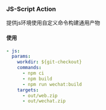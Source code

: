 ### JS-Script Action

提供js环境使用自定义命令构建通用产物

#### 使用


```yml
- js:
  params:
    workdir: ${git-checkout}
    commands: 
      - npm ci
      - npm build
      - npm run wechat:build
    targets:
      - out/web.zip
      - out/wechat.zip
```
